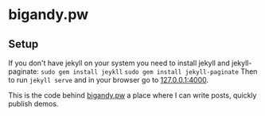 # bigandy.pw

## Setup

If you don't have jekyll on your system you need to install jekyll and jekyll-paginate:
`sudo gem install jeykll`
`sudo gem install jekyll-paginate`
Then to run `jekyll serve` and in your browser go to [127.0.0.1:4000](http://127.0.0.1:4000/).


This is the code behind [bigandy.pw](http://bigandy.pw) a place where I can write posts, quickly publish demos.


